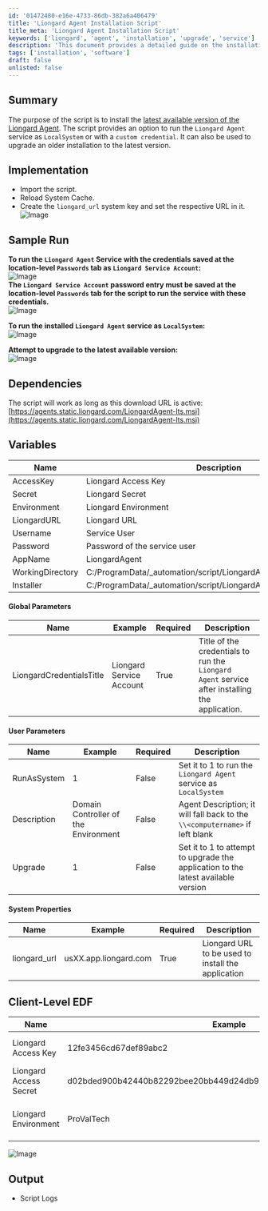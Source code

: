 ```yaml
---
id: '01472480-e16e-4733-86db-382a6a406479'
title: 'Liongard Agent Installation Script'
title_meta: 'Liongard Agent Installation Script'
keywords: ['liongard', 'agent', 'installation', 'upgrade', 'service']
description: 'This document provides a detailed guide on the installation and upgrade of the Liongard Agent, including service configuration options and necessary parameters for successful execution.'
tags: ['installation', 'software']
draft: false
unlisted: false
---
```


## Summary

The purpose of the script is to install the [latest available version of the Liongard Agent](https://agents.static.liongard.com/LiongardAgent-lts.msi). The script provides an option to run the `Liongard Agent` service as `LocalSystem` or with a `custom credential`. It can also be used to upgrade an older installation to the latest version.

## Implementation

- Import the script.
- Reload System Cache.
- Create the `liongard_url` system key and set the respective URL in it.  
  ![Image](../../../static/img/SWM---Software-Install---Deploy-Liongard-Agent/image_1.png)

## Sample Run

**To run the `Liongard Agent` Service with the credentials saved at the location-level `Passwords` tab as `Liongard Service Account`:**  
![Image](../../../static/img/SWM---Software-Install---Deploy-Liongard-Agent/image_2.png)  
**The `Liongard Service Account` password entry must be saved at the location-level `Passwords` tab for the script to run the service with these credentials.**  
![Image](../../../static/img/SWM---Software-Install---Deploy-Liongard-Agent/image_3.png)  

**To run the installed `Liongard Agent` service as `LocalSystem`:**  
![Image](../../../static/img/SWM---Software-Install---Deploy-Liongard-Agent/image_4.png)  

**Attempt to upgrade to the latest available version:**  
![Image](../../../static/img/SWM---Software-Install---Deploy-Liongard-Agent/image_5.png)  

## Dependencies

The script will work as long as this download URL is active:  
[https://agents.static.liongard.com/LiongardAgent-lts.msi](https://agents.static.liongard.com/LiongardAgent-lts.msi)

## Variables

| Name              | Description                        |
|-------------------|------------------------------------|
| AccessKey         | Liongard Access Key                |
| Secret            | Liongard Secret                    |
| Environment       | Liongard Environment                |
| LiongardURL       | Liongard URL                       |
| Username          | Service User                       |
| Password          | Password of the service user       |
| AppName           | LiongardAgent                      |
| WorkingDirectory   | C:/ProgramData/_automation/script/LiongardAgent |
| Installer         | C:/ProgramData/_automation/script/LiongardAgent/LiongardAgent.msi |

#### Global Parameters

| Name                     | Example                     | Required | Description                                                                                           |
|--------------------------|-----------------------------|----------|-------------------------------------------------------------------------------------------------------|
| LiongardCredentialsTitle | Liongard Service Account     | True     | Title of the credentials to run the `Liongard Agent` service after installing the application.       |

#### User Parameters

| Name        | Example                           | Required | Description                                                                                           |
|-------------|-----------------------------------|----------|-------------------------------------------------------------------------------------------------------|
| RunAsSystem | 1                                 | False    | Set it to 1 to run the `Liongard Agent` service as `LocalSystem`                                    |
| Description | Domain Controller of the Environment | False | Agent Description; it will fall back to the `\\<computername>` if left blank                           |
| Upgrade     | 1                                 | False    | Set it to 1 to attempt to upgrade the application to the latest available version                    |

#### System Properties

| Name         | Example              | Required | Description                                              |
|--------------|----------------------|----------|----------------------------------------------------------|
| liongard_url | usXX.app.liongard.com| True     | Liongard URL to be used to install the application       |

## Client-Level EDF

| Name                     | Example                     | Required | Description                                      |
|--------------------------|-----------------------------|----------|--------------------------------------------------|
| Liongard Access Key      | 12fe3456cd67def89abc2       | True     | Liongard Access Key of the client                |
| Liongard Access Secret    | d02bded900b42440b82292bee20bb449d24db9be4e2802808b0444209e8249dd | True | Liongard Secret of the client                    |
| Liongard Environment      | ProValTech                  | True     | Client Name in Liongard Portal                   |  
![Image](../../../static/img/SWM---Software-Install---Deploy-Liongard-Agent/image_6.png)  

## Output

- Script Logs

